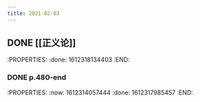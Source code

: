 ```yaml
---
title: 2021-02-03
---
```


## DONE [[正义论]]
:PROPERTIES:
:done: 1612318134403
:END:
### DONE p.480-end
:PROPERTIES:
:now: 1612314057444
:done: 1612317985457
:END:
